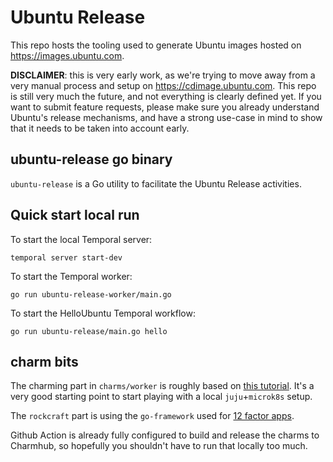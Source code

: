 # Ubuntu Release

This repo hosts the tooling used to generate Ubuntu images hosted on
https://images.ubuntu.com.

**DISCLAIMER**: this is very early work, as we're trying to move away from a
very manual process and setup on https://cdimage.ubuntu.com. This repo is still
very much the future, and not everything is clearly defined yet. If you want
to submit feature requests, please make sure you already understand Ubuntu's
release mechanisms, and have a strong use-case in mind to show that it needs to
be taken into account early.

## ubuntu-release go binary

`ubuntu-release` is a Go utility to facilitate the Ubuntu Release activities.


## Quick start local run

To start the local Temporal server:
```
temporal server start-dev
```

To start the Temporal worker:
```
go run ubuntu-release-worker/main.go
```

To start the HelloUbuntu Temporal workflow:
```
go run ubuntu-release/main.go hello
```


## charm bits

The charming part in `charms/worker` is roughly based on [this
tutorial](https://documentation.ubuntu.com/ops/latest/tutorial/from-zero-to-hero-write-your-first-kubernetes-charm/).
It's a very good starting point to start playing with a local `juju`+`microk8s`
setup.

The `rockcraft` part is using the `go-framework` used for [12 factor apps](https://documentation.ubuntu.com/rockcraft/1.13.0/how-to/web-app-rocks/set-up-web-app-rock/).

Github Action is already fully configured to build and release the charms to
Charmhub, so hopefully you shouldn't have to run that locally too much.
